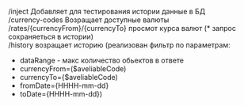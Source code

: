 /inject  Добавляет для тестирования истории данные в БД<br>
/currency-codes Возращает доступные валюты <br>
/rates/{currencyFrom}/{currencyTo} просмот курса валют (* запрос сохраняеться в истории) <br>
/history возращает историю (реализован фильтр по параметрам:  <br>
 - dataRange - макс количество обьектов в ответе <br>
 - currencyFrom=($aveliableCode) <br>
 - currencyTo={$aveliableCode) <br>
 - fromDate={HHHH-mm-dd}<br>
 - toDate={HHHH-mm-dd}) <br>